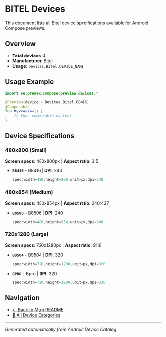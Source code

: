 # BITEL Devices

This document lists all Bitel device specifications available for Android Compose previews.

## Overview

- **Total devices**: 4
- **Manufacturer**: Bitel
- **Usage**: `Devices.Bitel.DEVICE_NAME`

## Usage Example

```kotlin
import se.premex.compose.preview.devices.*

@Preview(device = Devices.Bitel.B8416)
@Composable
fun MyPreview() {
    // Your composable content
}
```

## Device Specifications

### 480x800 (Small)

**Screen specs**: 480x800px | **Aspect ratio**: 3:5

- **`B8416`** - B8416 | **DPI**: 240
  ```kotlin
  spec:width=480,height=800,unit=px,dpi=240
  ```

### 480x854 (Medium)

**Screen specs**: 480x854px | **Aspect ratio**: 240:427

- **`B8506`** - B8506 | **DPI**: 240
  ```kotlin
  spec:width=480,height=854,unit=px,dpi=240
  ```

### 720x1280 (Large)

**Screen specs**: 720x1280px | **Aspect ratio**: 9:16

- **`B9504`** - B9504 | **DPI**: 320
  ```kotlin
  spec:width=720,height=1280,unit=px,dpi=320
  ```

- **`BPRO`** - Bpro | **DPI**: 320
  ```kotlin
  spec:width=720,height=1280,unit=px,dpi=320
  ```

## Navigation

- [← Back to Main README](../../README.md)
- [📱 All Device Categories](../README.md)

---
*Generated automatically from Android Device Catalog*

